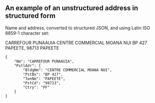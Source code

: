 
## An example of an unstructured address in structured form

Name and address, converted to structured JSON, and using Latin ISO 8859-1 character set:

CARREFOUR PUNAAUIA
CENTRE COMMERCIAL MOANA NUI
BP 427 PAPEETE, 98713 PAPEETE

```
{
    "Nm": "CARREFOUR PUNAAUIA",
    "PstlAdr": {
        "BldgNm": "CENTRE COMMERCIAL MOANA NUI",
        "PstBx": "BP 427",
        "TwnNm": "PAPEETE",
        "PstCd": "98713",
        "Ctry": "PF"
    }
}
```

